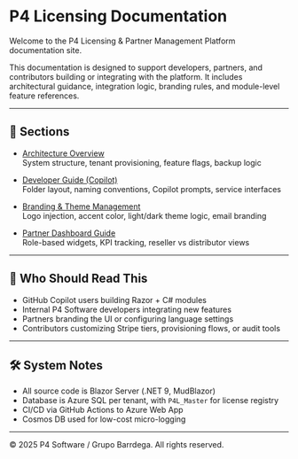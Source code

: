 # P4 Licensing Documentation

Welcome to the P4 Licensing & Partner Management Platform documentation site.

This documentation is designed to support developers, partners, and contributors building or integrating with the platform. It includes architectural guidance, integration logic, branding rules, and module-level feature references.

---

## 📘 Sections

- [Architecture Overview](Architecture.md)  
  System structure, tenant provisioning, feature flags, backup logic

- [Developer Guide (Copilot)](Copilot_Dev_Guide.md)  
  Folder layout, naming conventions, Copilot prompts, service interfaces

- [Branding & Theme Management](Branding.md)  
  Logo injection, accent color, light/dark theme logic, email branding

- [Partner Dashboard Guide](PartnerDashboard.md)  
  Role-based widgets, KPI tracking, reseller vs distributor views

---

## 🧠 Who Should Read This

- GitHub Copilot users building Razor + C# modules
- Internal P4 Software developers integrating new features
- Partners branding the UI or configuring language settings
- Contributors customizing Stripe tiers, provisioning flows, or audit tools

---

## 🛠️ System Notes

- All source code is Blazor Server (.NET 9, MudBlazor)
- Database is Azure SQL per tenant, with `P4L_Master` for license registry
- CI/CD via GitHub Actions to Azure Web App
- Cosmos DB used for low-cost micro-logging

---

© 2025 P4 Software / Grupo Barrdega. All rights reserved.

